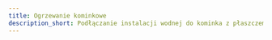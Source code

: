 ```yaml
---
title: Ogrzewanie kominkowe
description_short: Podłączanie instalacji wodnej do kominka z płaszczem wodnym.
---
```

